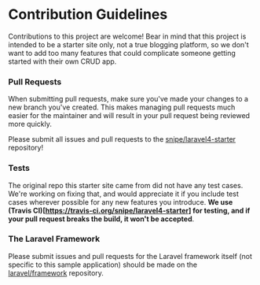 # Contribution Guidelines

Contributions to this project are welcome! Bear in mind that this project is intended to be a starter site only, not a true blogging platform, so we don't want to add too many features that could complicate someone getting started with their own CRUD app.

### Pull Requests
When submitting pull requests, make sure you've made your changes to a new branch you've created. This makes managing pull requests much easier for the maintainer and will result in your pull request being reviewed more quickly.

Please submit all issues and pull requests to the [snipe/laravel4-starter](https://github.com/snipe/laravel4-starter) repository!

### Tests
The original repo this starter site came from did not have any test cases. We're working on fixing that, and would appreciate it if you include test cases wherever possible for any new features you introduce. **We use (Travis CI)[https://travis-ci.org/snipe/laravel4-starter] for testing, and if your pull request breaks the build, it won't be accepted**.

### The Laravel Framework
Please submit issues and pull requests for the Laravel framework itself (not specific to this sample application) should be made on the [laravel/framework](http://github.com/laravel/framework) repository.